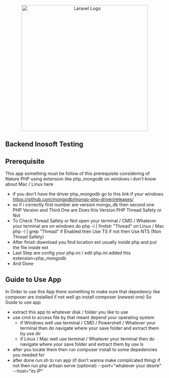 <p align="center"><a href="https://laravel.com" target="_blank"><img src="https://raw.githubusercontent.com/laravel/art/master/logo-lockup/5%20SVG/2%20CMYK/1%20Full%20Color/laravel-logolockup-cmyk-red.svg" width="400" alt="Laravel Logo"></a></p>


## Backend Inosoft Testing


## Prerequisite
This app something must be follow of this prerequisite considering of Nature PHP using extension like php_mongodb on windows i don't know about Mac / Linux here 
- if you don't have the driver php_mongodb go to this link if your windows https://github.com/mongodb/mongo-php-driver/releases/
- so if i correctly first number are version mongo_db then second one PHP Version and Third One are Does this Version PHP Thread Safety or Not
- To Check Thread Safety or Not open your terminal / CMD / Whatever your terminal are on windows do php -i | findstr "Thread" on Linux / Mac php -i | grep "Thread" if Enabled then Use TS if not then Use NTS (Non Thread Safety)
- After finish download you find location ext usually inside php and put the file inside ext
- Last Step are config your php.ini / edit php.ini added this extension=php_mongodb 
- And Done

## Guide to Use App
In Order to use this App there something to make sure that depedency like composer are installed if not well go install composer (newest one)
So Guide to use app
- extract this app to whatever disk / folder you like to use
- use cmd to access file by that meant depend your operating system 
    - if Windows well use terminal / CMD / Powershell / Whatever your terminal then do navigate where your save folder and extract them by use dir <this-project>
    - if Linux / Mac well use terminal / Whatever your terminal then do navigate where your save folder and extract them by use ls <this-project>
- after you locate them then run composer install to some depedencies you needed for
- after done run.sh to run app (if don't wanna make complicated thing) if not then run php artisan serve (optional) --port="whatever your desire" --host="its IP" 
